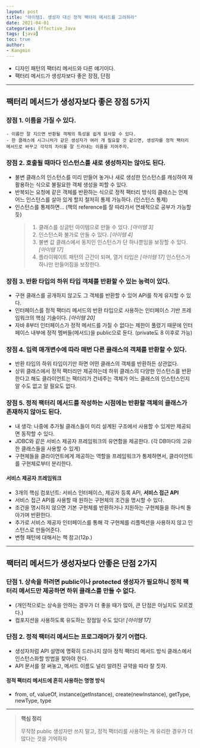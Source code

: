 ```yaml
---
layout: post
title: "아이템1. 생성자 대신 정적 팩터리 메서드를 고려하라"
date: 2021-04-01
categories: Effective_Java
tags: [java]
toc: true
author:
- Kangmin
---
```



- 디자인 패턴의 팩터리 메서드와 다른 얘기이다.
- 팩터리 메서드가 생성자보다 좋은 장점, 단점

---

## 팩터리 메서드가 생성자보다 좋은 장점 5가지

### 장점 1. 이름을 가질 수 있다.
    - 이름만 잘 지으면 반환될 객체의 특성을 쉽게 묘사할 수 있다.
    - 한 클래스에 시그니처가 같은 생성자가 여러 개 필요할 것 같으면, 생성자를 정적 팩터리 메서드로 바꾸고 각각의 차이를 잘 드러내는 이름을 지어주자.

### 장점 2. 호출될 때마다 인스턴스를 새로 생성하지는 않아도 된다.
- 불변 클래스의 인스턴스를 미리 만들어 놓거나 새로 생성한 인스턴스를 캐싱하여 재활용하는 식으로 불필요한 객체 생성을 피할 수 있다.
- 반복되는 요청에 같은 객체를 반환하는 식으로 정적 팩터리 방식의 클래스는 언제 어느 인스턴스를 살아 있게 할지 철저히 통제 가능하다. (인스턴스 통제)
- 인스턴스를 통제하면... (책의 reference를 잘 따라가서 연쇄적으로 공부가 가능할 듯)
  > 1) 클래스를 싱글턴 아이템으로 만들 수 있다. *[아이템 3]*
  > 2) 인스턴스화 불가로 만들 수 있다. *[아이템 4]*
  > 3) 불변 값 클래스에서 동치인 인스턴스가 단 하나뿐임을 보장할 수 있다. *[아이템 17]*
  > 4) 플라이웨이트 패턴의 근간이 되며, 열거 타입은 *[아이템 17]* 인스턴스가 하나만 만들어짐을 보장한다.

### 장점 3. 반환 타입의 하위 타입 객체를 반환할 수 있는 능력이 있다.
- 구현 클래스를 공개하지 않고도 그 객체를 반환할 수 있어 API를 작게 유지할 수 있다.
- 인터페이스를 정적 팩터리 메서드의 반환 타입으로 사용하는 인터페이스 기반 프레임워크의 핵심 기술이다. *[아이템 20]*
- 자바 8부터 인터페이스가 정적 메서드를 가질 수 없다는 제한이 풀렸기 때문에 인터페이스 내부에 정적 멤버들(메서드)을 public으로 둔다. (private도 8 이후로 가능)

### 장점 4. 입력 매개변수에 따라 매번 다른 클래스의 객체를 반환할 수 있다.
- 반환 타입의 하위 타입이기만 하면 어떤 클래스의 객체를 반환하든 상관없다.
- 상위 클래스에서 정적 팩터리만 제공하는데 하위 클래스의 다양한 인스턴스를 반환한다고 해도 클라이언트는 팩터리가 건네주는 객체가 어느 클래스의 인스턴스인지 알 수도 없고 알 필요도 없다.


### 장점 5. 정적 팩터리 메서드를 작성하는 시점에는 반환할 객체의 클래스가 존재하지 않아도 된다.
- 내 생각: 나중에 추가될 클래스들이 미리 설계된 구조에서 사용할 수 있게만 제공되면 동작할 수 있다.
- JDBC와 같은 서비스 제공자 프레임워크의 유연함을 제공한다. (각 DB마다의 고유한 클래스들을 사용할 수 있게)
- 구현체들을 클라이언트에게 제공하는 역할을 프레임워크가 통제하면서, 클라이언트를 구현체로부터 분리한다.

#### 서비스 제공자 프레임워크
- 3개의 핵심 컴포넌트: 서비스 인터페이스, 제공자 등록 API, **서비스 접근 API**
- 서비스 접근 API를 사용할 때 원하는 구현체의 조건을 명시할 수 있다.
- 조건을 명시하지 않으면 기본 구현체를 반환하거나 지원하는 구현체들을 하나씩 돌아가며 반환한다.
- 추가로 서비스 제공자 인터페이스를 통해 각 구현체를 리플렉션을 사용하지 않고 인스턴스로 만들어준다.
- 변형 패턴에 대해서는 책 참고(12p.)
---

## 팩터리 메서드가 생성자보다 안좋은 단점 2가지

### 단점 1. 상속을 하려면 public이나 protected 생성자가 필요하니 정적 팩터리 메서드만 제공하면 하위 클래스를 만들 수 없다.
- (개인적으로는 상속을 안하는 경우가 더 좋을 때가 많아, 큰 단점은 아닐지도 모르겠다.)
- 컴포지션을 사용하도록 유도하는 장점일 수도 있다! *[아이템 17]*

### 단점 2. 정적 팩터리 메서드는 프로그래머가 찾기 어렵다.
- 생성자처럼 API 설명에 명확히 드러나지 않아 정적 팩터리 메서드 방식 클래스에서 인스턴스화할 방법을 찾아야 한다.
- API 문서를 잘 써놓고, 메서드 이름도 널리 알려진 규약을 따라 잘 짓자.

#### 정적 팩터리 메서드에 흔히 사용하는 명명 방식
- from, of, valueOf, instance(getInstance), create(newInstance), getType, newType, type

---

> **핵심 정리**
>
> 무작정 public 생성자만 쓰지 말고, 정적 팩터리를 사용하는 게 유리한 경우가 더 많다는 것을 기억하자

